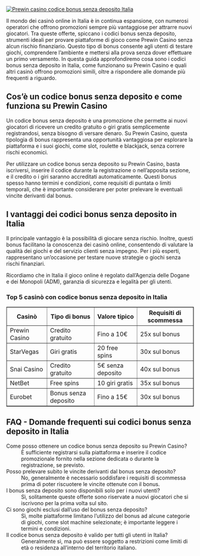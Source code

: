 [![Prewin casino codice bonus senza deposito Italia](https://123-caf.pages.dev/gitsignup.png)](https://vrmoo.ru/Bt82HjjY)

<p>Il mondo dei casinò online in Italia è in continua espansione, con numerosi operatori che offrono promozioni sempre più vantaggiose per attrarre nuovi giocatori. Tra queste offerte, spiccano i codici bonus senza deposito, strumenti ideali per provare piattaforme di gioco come Prewin Casino senza alcun rischio finanziario. Questo tipo di bonus consente agli utenti di testare giochi, comprendere l’ambiente e mettersi alla prova senza dover effettuare un primo versamento. In questa guida approfondiremo cosa sono i codici bonus senza deposito in Italia, come funzionano su Prewin Casino e quali altri casinò offrono promozioni simili, oltre a rispondere alle domande più frequenti a riguardo.</p>  <h2>Cos’è un codice bonus senza deposito e come funziona su Prewin Casino</h2> <p>Un codice bonus senza deposito è una promozione che permette ai nuovi giocatori di ricevere un credito gratuito o giri gratis semplicemente registrandosi, senza bisogno di versare denaro. Su Prewin Casino, questa tipologia di bonus rappresenta una opportunità vantaggiosa per esplorare la piattaforma e i suoi giochi, come slot, roulette e blackjack, senza correre rischi economici.</p> <p>Per utilizzare un codice bonus senza deposito su Prewin Casino, basta iscriversi, inserire il codice durante la registrazione o nell’apposita sezione, e il credito o i giri saranno accreditati automaticamente. Questi bonus spesso hanno termini e condizioni, come requisiti di puntata o limiti temporali, che è importante considerare per poter prelevare le eventuali vincite derivanti dal bonus.</p>  <h2>I vantaggi dei codici bonus senza deposito in Italia</h2> <p>Il principale vantaggio è la possibilità di giocare senza rischio. Inoltre, questi bonus facilitano la conoscenza dei casinò online, consentendo di valutare la qualità dei giochi e del servizio clienti senza impegno. Per i più esperti, rappresentano un’occasione per testare nuove strategie o giochi senza rischi finanziari.</p> <p>Ricordiamo che in Italia il gioco online è regolato dall’Agenzia delle Dogane e dei Monopoli (ADM), garanzia di sicurezza e legalità per gli utenti.</p>  <h3>Top 5 casinò con codice bonus senza deposito in Italia</h3> <table border="1" cellpadding="5" cellspacing="0" style="border-collapse: collapse; width: 100%; max-width: 600px;">   <thead>     <tr>       <th>Casinò</th>       <th>Tipo di bonus</th>       <th>Valore tipico</th>       <th>Requisiti di scommessa</th>     </tr>   </thead>   <tbody>     <tr>       <td>Prewin Casino</td>       <td>Credito gratuito</td>       <td>Fino a 10€</td>       <td>25x sul bonus</td>     </tr>     <tr>       <td>StarVegas</td>       <td>Giri gratis</td>       <td>20 free spins</td>       <td>30x sul bonus</td>     </tr>     <tr>       <td>Snai Casino</td>       <td>Credito gratuito</td>       <td>5€ senza deposito</td>       <td>40x sul bonus</td>     </tr>     <tr>       <td>NetBet</td>       <td>Free spins</td>       <td>10 giri gratis</td>       <td>35x sul bonus</td>     </tr>     <tr>       <td>Eurobet</td>       <td>Bonus senza deposito</td>       <td>Fino a 15€</td>       <td>30x sul bonus</td>     </tr>   </tbody> </table>  <h2>FAQ - Domande frequenti sui codici bonus senza deposito in Italia</h2> <dl>   <dt>Come posso ottenere un codice bonus senza deposito su Prewin Casino?</dt>   <dd>È sufficiente registrarsi sulla piattaforma e inserire il codice promozionale fornito nella sezione dedicata o durante la registrazione, se previsto.</dd>    <dt>Posso prelevare subito le vincite derivanti dal bonus senza deposito?</dt>   <dd>No, generalmente è necessario soddisfare i requisiti di scommessa prima di poter riscuotere le vincite ottenute con il bonus.</dd>    <dt>I bonus senza deposito sono disponibili solo per i nuovi utenti?</dt>   <dd>Sì, solitamente queste offerte sono riservate a nuovi giocatori che si iscrivono per la prima volta sul sito.</dd>    <dt>Ci sono giochi esclusi dall’uso del bonus senza deposito?</dt>   <dd>Sì, molte piattaforme limitano l’utilizzo del bonus ad alcune categorie di giochi, come slot machine selezionate; è importante leggere i termini e condizioni.</dd>    <dt>Il codice bonus senza deposito è valido per tutti gli utenti in Italia?</dt>   <dd>Generalmente sì, ma può essere soggetto a restrizioni come limiti di età o residenza all’interno del territorio italiano.</dd> </dl>
